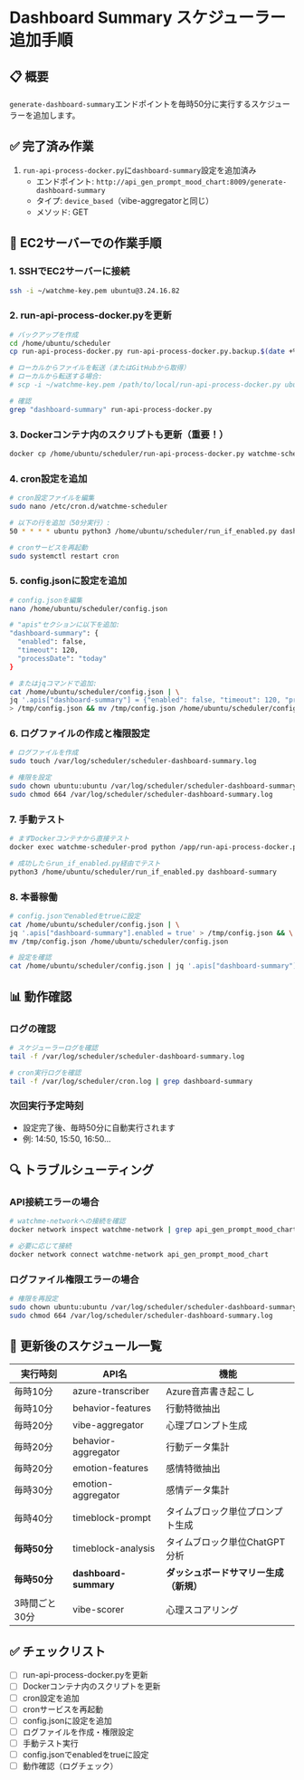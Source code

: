 # Dashboard Summary スケジューラー追加手順

## 📋 概要
`generate-dashboard-summary`エンドポイントを毎時50分に実行するスケジューラーを追加します。

## ✅ 完了済み作業
1. `run-api-process-docker.py`に`dashboard-summary`設定を追加済み
   - エンドポイント: `http://api_gen_prompt_mood_chart:8009/generate-dashboard-summary`
   - タイプ: `device_based`（vibe-aggregatorと同じ）
   - メソッド: GET

## 🚀 EC2サーバーでの作業手順

### 1. SSHでEC2サーバーに接続
```bash
ssh -i ~/watchme-key.pem ubuntu@3.24.16.82
```

### 2. run-api-process-docker.pyを更新
```bash
# バックアップを作成
cd /home/ubuntu/scheduler
cp run-api-process-docker.py run-api-process-docker.py.backup.$(date +%Y%m%d_%H%M%S)

# ローカルからファイルを転送（またはGitHubから取得）
# ローカルから転送する場合:
# scp -i ~/watchme-key.pem /path/to/local/run-api-process-docker.py ubuntu@3.24.16.82:/home/ubuntu/scheduler/

# 確認
grep "dashboard-summary" run-api-process-docker.py
```

### 3. Dockerコンテナ内のスクリプトも更新（重要！）
```bash
docker cp /home/ubuntu/scheduler/run-api-process-docker.py watchme-scheduler-prod:/app/run-api-process-docker.py
```

### 4. cron設定を追加
```bash
# cron設定ファイルを編集
sudo nano /etc/cron.d/watchme-scheduler

# 以下の行を追加（50分実行）:
50 * * * * ubuntu python3 /home/ubuntu/scheduler/run_if_enabled.py dashboard-summary >> /var/log/scheduler/cron.log 2>&1

# cronサービスを再起動
sudo systemctl restart cron
```

### 5. config.jsonに設定を追加
```bash
# config.jsonを編集
nano /home/ubuntu/scheduler/config.json

# "apis"セクションに以下を追加:
"dashboard-summary": {
  "enabled": false,
  "timeout": 120,
  "processDate": "today"
}

# またはjqコマンドで追加:
cat /home/ubuntu/scheduler/config.json | \
jq '.apis["dashboard-summary"] = {"enabled": false, "timeout": 120, "processDate": "today"}' \
> /tmp/config.json && mv /tmp/config.json /home/ubuntu/scheduler/config.json
```

### 6. ログファイルの作成と権限設定
```bash
# ログファイルを作成
sudo touch /var/log/scheduler/scheduler-dashboard-summary.log

# 権限を設定
sudo chown ubuntu:ubuntu /var/log/scheduler/scheduler-dashboard-summary.log
sudo chmod 664 /var/log/scheduler/scheduler-dashboard-summary.log
```

### 7. 手動テスト
```bash
# まずDockerコンテナから直接テスト
docker exec watchme-scheduler-prod python /app/run-api-process-docker.py dashboard-summary

# 成功したらrun_if_enabled.py経由でテスト
python3 /home/ubuntu/scheduler/run_if_enabled.py dashboard-summary
```

### 8. 本番稼働
```bash
# config.jsonでenabledをtrueに設定
cat /home/ubuntu/scheduler/config.json | \
jq '.apis["dashboard-summary"].enabled = true' > /tmp/config.json && \
mv /tmp/config.json /home/ubuntu/scheduler/config.json

# 設定を確認
cat /home/ubuntu/scheduler/config.json | jq '.apis["dashboard-summary"]'
```

## 📊 動作確認

### ログの確認
```bash
# スケジューラーログを確認
tail -f /var/log/scheduler/scheduler-dashboard-summary.log

# cron実行ログを確認
tail -f /var/log/scheduler/cron.log | grep dashboard-summary
```

### 次回実行予定時刻
- 設定完了後、毎時50分に自動実行されます
- 例: 14:50, 15:50, 16:50...

## 🔍 トラブルシューティング

### API接続エラーの場合
```bash
# watchme-networkへの接続を確認
docker network inspect watchme-network | grep api_gen_prompt_mood_chart

# 必要に応じて接続
docker network connect watchme-network api_gen_prompt_mood_chart
```

### ログファイル権限エラーの場合
```bash
# 権限を再設定
sudo chown ubuntu:ubuntu /var/log/scheduler/scheduler-dashboard-summary.log
sudo chmod 664 /var/log/scheduler/scheduler-dashboard-summary.log
```

## 📝 更新後のスケジュール一覧

| 実行時刻 | API名 | 機能 |
|---------|-------|------|
| 毎時10分 | azure-transcriber | Azure音声書き起こし |
| 毎時10分 | behavior-features | 行動特徴抽出 |
| 毎時20分 | vibe-aggregator | 心理プロンプト生成 |
| 毎時20分 | behavior-aggregator | 行動データ集計 |
| 毎時20分 | emotion-features | 感情特徴抽出 |
| 毎時30分 | emotion-aggregator | 感情データ集計 |
| 毎時40分 | timeblock-prompt | タイムブロック単位プロンプト生成 |
| **毎時50分** | timeblock-analysis | タイムブロック単位ChatGPT分析 |
| **毎時50分** | **dashboard-summary** | **ダッシュボードサマリー生成（新規）** |
| 3時間ごと30分 | vibe-scorer | 心理スコアリング |

## ✅ チェックリスト

- [ ] run-api-process-docker.pyを更新
- [ ] Dockerコンテナ内のスクリプトを更新
- [ ] cron設定を追加
- [ ] cronサービスを再起動
- [ ] config.jsonに設定を追加
- [ ] ログファイルを作成・権限設定
- [ ] 手動テスト実行
- [ ] config.jsonでenabledをtrueに設定
- [ ] 動作確認（ログチェック）